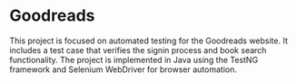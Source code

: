 # Goodreads
This project is focused on automated testing for the Goodreads website. It includes a test case that verifies the signin process and book search functionality. The project is implemented in Java using the TestNG framework and Selenium WebDriver for browser automation.
